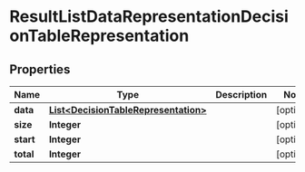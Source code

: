 # ResultListDataRepresentationDecisionTableRepresentation

## Properties
Name | Type | Description | Notes
------------ | ------------- | ------------- | -------------
**data** | [**List&lt;DecisionTableRepresentation&gt;**](DecisionTableRepresentation.md) |  |  [optional]
**size** | **Integer** |  |  [optional]
**start** | **Integer** |  |  [optional]
**total** | **Integer** |  |  [optional]
